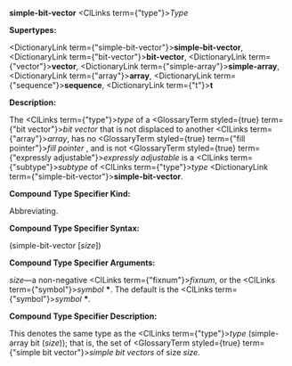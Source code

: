 **simple-bit-vector** <ClLinks  term={"type"}><i>Type</i></ClLinks> 



**Supertypes:** 



<DictionaryLink  term={"simple-bit-vector"}><b>simple-bit-vector</b></DictionaryLink>, <DictionaryLink  term={"bit-vector"}><b>bit-vector</b></DictionaryLink>, <DictionaryLink  term={"vector"}><b>vector</b></DictionaryLink>, <DictionaryLink  term={"simple-array"}><b>simple-array</b></DictionaryLink>, <DictionaryLink  term={"array"}><b>array</b></DictionaryLink>, <DictionaryLink  term={"sequence"}><b>sequence</b></DictionaryLink>, <DictionaryLink  term={"t"}><b>t</b></DictionaryLink> 



**Description:** 



The <ClLinks  term={"type"}><i>type</i></ClLinks> of a <GlossaryTerm styled={true} term={"bit vector"}><i>bit vector</i></GlossaryTerm> that is not displaced to another <ClLinks  term={"array"}><i>array</i></ClLinks>, has no <GlossaryTerm styled={true} term={"fill pointer"}><i>fill pointer</i></GlossaryTerm> , and is not <GlossaryTerm styled={true} term={"expressly adjustable"}><i>expressly adjustable</i></GlossaryTerm> is a <ClLinks  term={"subtype"}><i>subtype</i></ClLinks> of <ClLinks  term={"type"}><i>type</i></ClLinks> <DictionaryLink  term={"simple-bit-vector"}><b>simple-bit-vector</b></DictionaryLink>. 



**Compound Type Specifier Kind:** 



Abbreviating. 



**Compound Type Specifier Syntax:** 



(simple-bit-vector [*size*]) 







 



 



**Compound Type Specifier Arguments:** 



*size*—a non-negative <ClLinks  term={"fixnum"}><i>fixnum</i></ClLinks>, or the <ClLinks  term={"symbol"}><i>symbol</i></ClLinks> **\***. The default is the <ClLinks  term={"symbol"}><i>symbol</i></ClLinks> **\***. 



**Compound Type Specifier Description:** 



This denotes the same type as the <ClLinks  term={"type"}><i>type</i></ClLinks> (simple-array bit (*size*)); that is, the set of <GlossaryTerm styled={true} term={"simple bit vector"}><i>simple bit vectors</i></GlossaryTerm> of size *size*. 



